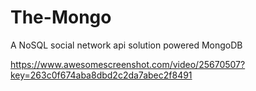 # The-Mongo
A NoSQL social network api solution powered MongoDB








https://www.awesomescreenshot.com/video/25670507?key=263c0f674aba8dbd2c2da7abec2f8491
